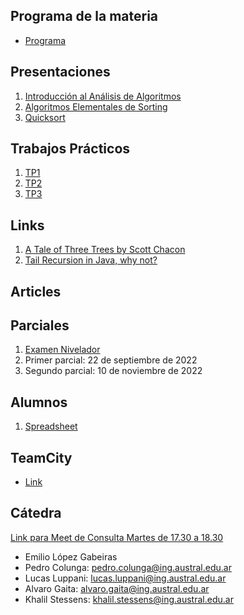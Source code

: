 ## Programa de la materia

* [Programa](resources/Programa.pdf)

## Presentaciones

1. [Introducción al Análisis de Algoritmos](introduction)
2. [Algoritmos Elementales de Sorting](elemental_sorters)
3. [Quicksort](quicksort)
<!-- 4. [Mergesort](mergesort) -->
<!-- 5. [Search](search) -->
<!-- 6. [Bits](bits) -->
<!-- 7. [Tries](tries) -->
<!-- 8. [Immutable Collections](immutables) -->
<!-- 9. [Compresión](compresion) -->
<!-- 10. [String Searching](string_search) -->
<!-- 10. [KDTrees](https://docs.google.com/presentation/d/1PRaMmgOBoi9FqL7niK6TClSKqtPhUb9a3XePVo2WH-I/edit#slide=id.g2680d7c9ef_0_0) -->
<!-- 11. [Cryptography](https://docs.google.com/a/ing.austral.edu.ar/presentation/d/1UAU9YEm9NVGmVXYC1T2WYYG6PKFZ23wY7HGL77-XZCI/edit?usp=sharing) (Usar login de la facultad para verla) -->

## Trabajos Prácticos

1. [TP1](practice/1)
2. [TP2](practice/2)
3. [TP3](practice/3)
<!-- 4. [TP4](practice/4) -->
<!-- 5. [TP5](practice/5) -->
<!-- 7. [TP6](practice/6) -->
<!-- 8. [TP7](practice/7) -->
<!-- 9. [TP8](practice/8) -->
<!-- 10. [TP9](practice/9) -->
<!-- 4. [TP4Bis](practice/4bis) -->

<!-- * [Exercices](practice/exercices) -->

## Links

1. [A Tale of Three Trees by Scott Chacon](https://www.infoq.com/presentations/A-Tale-of-Three-Trees/) 
2. [Tail Recursion in Java, why not?](http://web.archive.org/web/20140422180613/https://www.drdobbs.com/jvm/tail-call-optimization-and-java/240167044)
<!-- 2. [Implementing Persistent Vectors](http://www.codecommit.com/blog/scala/implementing-persistent-vectors-in-scala) -->
<!-- 3. [macOS Sierra Debug Problem Fix](https://stackoverflow.com/questions/44680463/intellij-idea-debugger-is-too-slow-to-start-on-macos) -->
<!-- 4. [Purely Functional Data Structures](https://www.cs.cmu.edu/~rwh/theses/okasaki.pdf) -->

## Articles

<!-- 1. [The Yoda of Silicon Valley](https://www.nytimes.com/2018/12/17/science/donald-knuth-computers-algorithms-programming.html) -->

## Parciales

1. [Examen Nivelador](https://forms.gle/C69Vex6gG9Hch7XG8) 
2. Primer parcial: 22 de septiembre de 2022
3. Segundo parcial: 10 de noviembre de 2022

## Alumnos

1. [Spreadsheet](https://docs.google.com/spreadsheets/d/1fbBcsMlo_-jrtR63DZ4yoNSHmgeZzuc3L9CcDX2SOSc/edit?usp=sharing)

## TeamCity

- [Link](https://anaydis-tc-server.herokuapp.com)

## Cátedra

[Link para Meet de Consulta Martes de 17.30 a 18.30](https://meet.google.com/ecd-fyrx-jfg)

* Emilio López Gabeiras
* Pedro Colunga: [pedro.colunga@ing.austral.edu.ar](mailto:pedro.colunga@ing.austral.edu.ar)
* Lucas Luppani: [lucas.luppani@ing.austral.edu.ar](mailto:lucas.luppani@ing.austral.edu.ar)
* Alvaro Gaita: [alvaro.gaita@ing.austral.edu.ar](mailto:alvaro.gaita@ing.austral.edu.ar)
* Khalil Stessens: [khalil.stessens@ing.austral.edu.ar](mailto:khalil.stessens@ing.austral.edu.ar)
